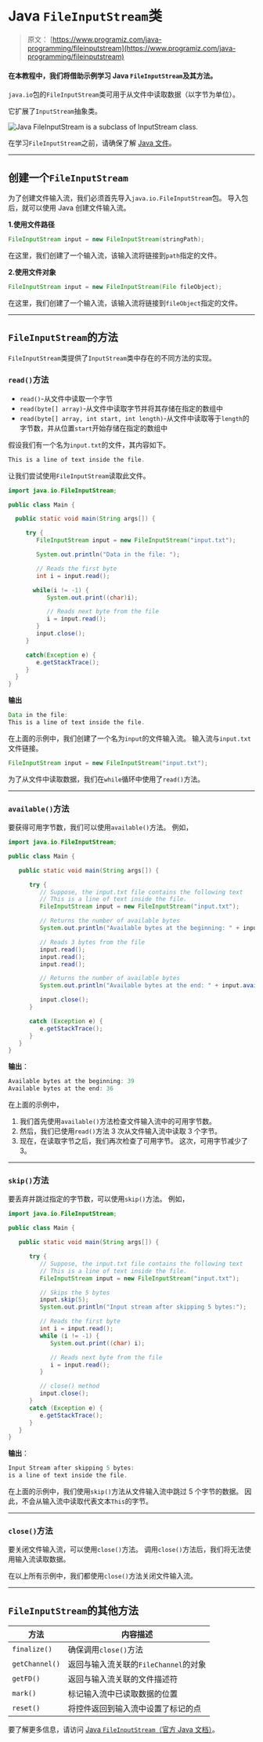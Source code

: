 # Java `FileInputStream`类

> 原文： [https://www.programiz.com/java-programming/fileinputstream](https://www.programiz.com/java-programming/fileinputstream)

#### 在本教程中，我们将借助示例学习 Java `FileInputStream`及其方法。

`java.io`包的`FileInputStream`类可用于从文件中读取数据（以字节为单位）。

它扩展了`InputStream`抽象类。

![Java FileInputStream is a subclass of InputStream class.](img/7b68cf719f5c46664e8585a7ef5f31a9.png "Java FileInputStream Class")

在学习`FileInputStream`之前，请确保了解 [Java 文件](/java-programming/file "Java Files")。

* * *

## 创建一个`FileInputStream`

为了创建文件输入流，我们必须首先导入`java.io.FileInputStream`包。 导入包后，就可以使用 Java 创建文件输入流。

**1.使用文件路径**

```java
FileInputStream input = new FileInputStream(stringPath); 
```

在这里，我们创建了一个输入流，该输入流将链接到`path`指定的文件。

**2.使用文件对象**

```java
FileInputStream input = new FileInputStream(File fileObject); 
```

在这里，我们创建了一个输入流，该输入流将链接到`fileObject`指定的文件。

* * *

## `FileInputStream`的方法

`FileInputStream`类提供了`InputStream`类中存在的不同方法的实现。

### `read()`方法

*   `read()`-从文件中读取一个字节
*   `read(byte[] array)`-从文件中读取字节并将其存储在指定的数组中
*   `read(byte[] array, int start, int length)`-从文件中读取等于`length`的字节数，并从位置`start`开始存储在指定的数组中

假设我们有一个名为`input.txt`的文件，其内容如下。

```java
This is a line of text inside the file. 
```

让我们尝试使用`FileInputStream`读取此文件。

```java
import java.io.FileInputStream;

public class Main {

  public static void main(String args[]) {

     try {
        FileInputStream input = new FileInputStream("input.txt");

        System.out.println("Data in the file: ");

        // Reads the first byte
        int i = input.read();

       while(i != -1) {
           System.out.print((char)i);

           // Reads next byte from the file
           i = input.read();
        }
        input.close();
     }

     catch(Exception e) {
        e.getStackTrace();
     }
  }
} 
```

**输出**

```java
Data in the file:
This is a line of text inside the file. 
```

在上面的示例中，我们创建了一个名为`input`的文件输入流。 输入流与`input.txt`文件链接。

```java
FileInputStream input = new FileInputStream("input.txt"); 
```

为了从文件中读取数据，我们在`while`循环中使用了`read()`方法。

* * *

### `available()`方法

要获得可用字节数，我们可以使用`available()`方法。 例如，

```java
import java.io.FileInputStream;

public class Main {

   public static void main(String args[]) {

      try {
         // Suppose, the input.txt file contains the following text
         // This is a line of text inside the file.
         FileInputStream input = new FileInputStream("input.txt");

         // Returns the number of available bytes
         System.out.println("Available bytes at the beginning: " + input.available());

         // Reads 3 bytes from the file
         input.read();
         input.read();
         input.read();

         // Returns the number of available bytes
         System.out.println("Available bytes at the end: " + input.available());

         input.close();
      }

      catch (Exception e) {
         e.getStackTrace();
      }
   }
} 
```

**输出**：

```java
Available bytes at the beginning: 39
Available bytes at the end: 36 
```

在上面的示例中，

1.  我们首先使用`available()`方法检查文件输入流中的可用字节数。
2.  然后，我们已使用`read()`方法 3 次从文件输入流中读取 3 个字节。
3.  现在，在读取字节之后，我们再次检查了可用字节。 这次，可用字节减少了 3。

* * *

### `skip()`方法

要丢弃并跳过指定的字节数，可以使用`skip()`方法。 例如，

```java
import java.io.FileInputStream;

public class Main {

   public static void main(String args[]) {

      try {
         // Suppose, the input.txt file contains the following text
         // This is a line of text inside the file.
         FileInputStream input = new FileInputStream("input.txt");

         // Skips the 5 bytes
         input.skip(5);
         System.out.println("Input stream after skipping 5 bytes:");

         // Reads the first byte
         int i = input.read();
         while (i != -1) {
            System.out.print((char) i);

            // Reads next byte from the file
            i = input.read();
         }

         // close() method
         input.close();
      }
      catch (Exception e) {
         e.getStackTrace();
      }
   }
} 
```

**输出**：

```java
Input Stream after skipping 5 bytes:
is a line of text inside the file. 
```

在上面的示例中，我们使用`skip()`方法从文件输入流中跳过 5 个字节的数据。 因此，不会从输入流中读取代表文本`This`的字节。

* * *

### `close()`方法

要关闭文件输入流，可以使用`close()`方法。 调用`close()`方法后，我们将无法使用输入流读取数据。

在以上所有示例中，我们都使用`close()`方法关闭文件输入流。

* * *

## `FileInputStream`的其他方法

| 方法 | 内容描述 |
| --- | --- |
| `finalize()` | 确保调用`close()`方法 |
| `getChannel()` | 返回与输入流关联的`FileChannel`的对象 |
| `getFD()` | 返回与输入流关联的文件描述符 |
| `mark()` | 标记输入流中已读取数据的位置 |
| `reset()` | 将控件返回到输入流中设置了标记的点 |

要了解更多信息，请访问 [Java `FileInputStream`（官方 Java 文档）](https://docs.oracle.com/javase/7/docs/api/java/io/FileInputStream.html "Java FileInputStream (official Java documentation)")。